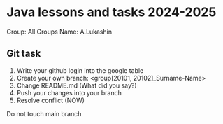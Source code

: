 # Java lessons and tasks 2024-2025

Group: All Groups
Name: A.Lukashin

## Git task

1. Write your github login into the google table
2. Create your own branch: <group[20101, 20102]_Surname-Name>
3. Change README.md (What did you say?)
4. Push your changes into your branch
5. Resolve conflict (NOW)

Do not touch main branch



